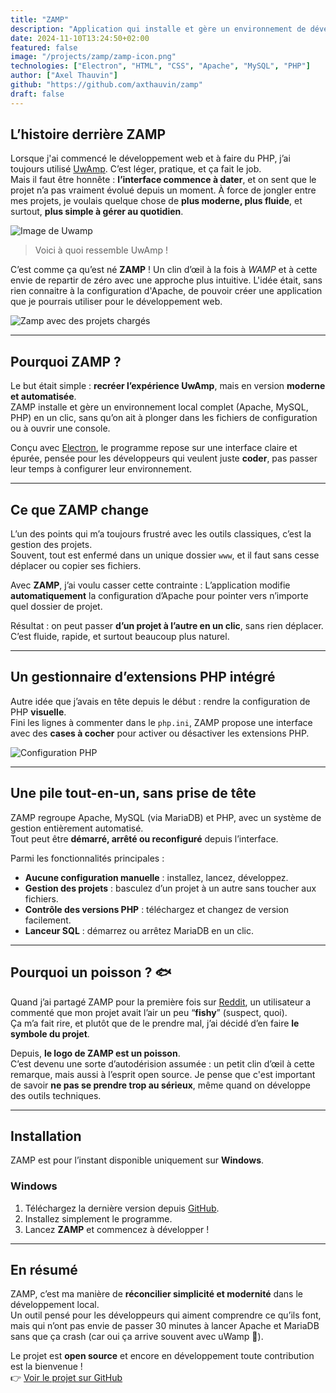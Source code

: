 ```yaml
---
title: "ZAMP"
description: "Application qui installe et gère un environnement de développement local avec Apache, MySQL et PHP en un clic. Manipulation automatisée des services pour simplifier l'expérience utilisateur."
date: 2024-11-10T13:24:50+02:00
featured: false
image: "/projects/zamp/zamp-icon.png"
technologies: ["Electron", "HTML", "CSS", "Apache", "MySQL", "PHP"]
author: ["Axel Thauvin"]
github: "https://github.com/axthauvin/zamp"
draft: false
---
```


## L’histoire derrière ZAMP

Lorsque j'ai commencé le développement web et à faire du PHP, j’ai toujours utilisé [UwAmp](https://www.uwamp.com/en/). C’est léger, pratique, et ça fait le job.  
Mais il faut être honnête : **l’interface commence à dater**, et on sent que le projet n’a pas vraiment évolué depuis un moment. À force de jongler entre mes projets, je voulais quelque chose de **plus moderne, plus fluide**, et surtout, **plus simple à gérer au quotidien**.

![Image de Uwamp](/projects/zamp/uwamp.png)

> Voici à quoi ressemble UwAmp !

C’est comme ça qu’est né **ZAMP** ! Un clin d’œil à la fois à _WAMP_ et à cette envie de repartir de zéro avec une approche plus intuitive. L'idée était, sans rien connaitre à la configuration d'Apache, de pouvoir créer une application que je pourrais utiliser pour le développement web.

![Zamp avec des projets chargés](/projects/zamp/ZAMP-interface.png)

---

## Pourquoi ZAMP ?

Le but était simple : **recréer l’expérience UwAmp**, mais en version **moderne et automatisée**.  
ZAMP installe et gère un environnement local complet (Apache, MySQL, PHP) en un clic, sans qu’on ait à plonger dans les fichiers de configuration ou à ouvrir une console.

Conçu avec [Electron](https://www.electronjs.org/), le programme repose sur une interface claire et épurée, pensée pour les développeurs qui veulent juste **coder**, pas passer leur temps à configurer leur environnement.

---

## Ce que ZAMP change

L’un des points qui m’a toujours frustré avec les outils classiques, c’est la gestion des projets.  
Souvent, tout est enfermé dans un unique dossier `www`, et il faut sans cesse déplacer ou copier ses fichiers.

Avec **ZAMP**, j’ai voulu casser cette contrainte : L’application modifie **automatiquement** la configuration d’Apache pour pointer vers n’importe quel dossier de projet.

Résultat : on peut passer **d’un projet à l’autre en un clic**, sans rien déplacer.  
C’est fluide, rapide, et surtout beaucoup plus naturel.

---

## Un gestionnaire d’extensions PHP intégré

Autre idée que j’avais en tête depuis le début : rendre la configuration de PHP **visuelle**.  
Fini les lignes à commenter dans le `php.ini`, ZAMP propose une interface avec des **cases à cocher** pour activer ou désactiver les extensions PHP.

![Configuration PHP](/projects/zamp/PHPConfig.png)

---

## Une pile tout-en-un, sans prise de tête

ZAMP regroupe Apache, MySQL (via MariaDB) et PHP, avec un système de gestion entièrement automatisé.  
Tout peut être **démarré, arrêté ou reconfiguré** depuis l’interface.

Parmi les fonctionnalités principales :

- **Aucune configuration manuelle** : installez, lancez, développez.
- **Gestion des projets** : basculez d’un projet à un autre sans toucher aux fichiers.
- **Contrôle des versions PHP** : téléchargez et changez de version facilement.
- **Lanceur SQL** : démarrez ou arrêtez MariaDB en un clic.

---

## Pourquoi un poisson ? 🐟

Quand j’ai partagé ZAMP pour la première fois sur [Reddit](https://www.reddit.com/r/opensource/comments/1d0synm/comment/l5pyg6k/?utm_source=share&utm_medium=web3x&utm_name=web3xcss&utm_term=1&utm_content=share_button), un utilisateur a commenté que mon projet avait l’air un peu “**fishy**” (suspect, quoi).  
Ça m’a fait rire, et plutôt que de le prendre mal, j’ai décidé d’en faire **le symbole du projet**.

Depuis, **le logo de ZAMP est un poisson**.  
C’est devenu une sorte d’autodérision assumée : un petit clin d’œil à cette remarque, mais aussi à l’esprit open source. Je pense que c'est important de savoir **ne pas se prendre trop au sérieux**, même quand on développe des outils techniques.

---

## Installation

ZAMP est pour l’instant disponible uniquement sur **Windows**.

### Windows

1. Téléchargez la dernière version depuis [GitHub](https://github.com/Axthauvin/ZAMP/releases/).
2. Installez simplement le programme.
3. Lancez **ZAMP** et commencez à développer !

---

## En résumé

ZAMP, c’est ma manière de **réconcilier simplicité et modernité** dans le développement local.  
Un outil pensé pour les développeurs qui aiment comprendre ce qu’ils font, mais qui n’ont pas envie de passer 30 minutes à lancer Apache et MariaDB sans que ça crash (car oui ça arrive souvent avec uWamp 👀).

Le projet est **open source** et encore en développement toute contribution est la bienvenue !  
👉 [Voir le projet sur GitHub](https://github.com/axthauvin/zamp)
